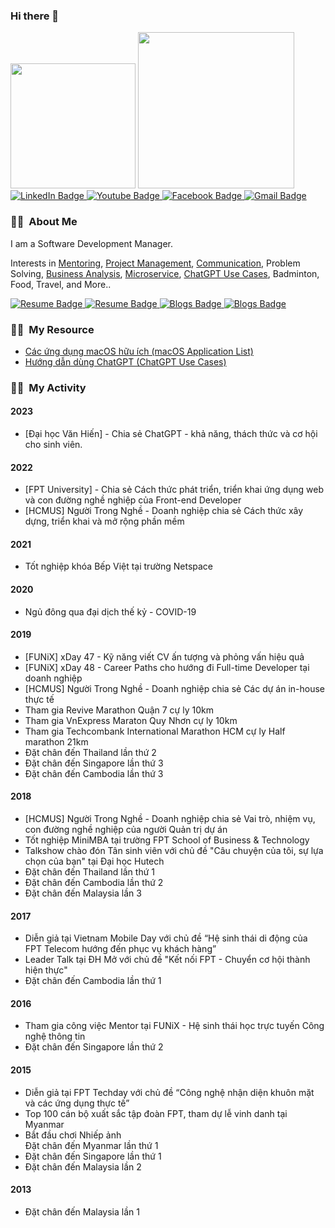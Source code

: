 ### Hi there 👋

<!--
**dinhnguyenngoc/dinhnguyenngoc** is a ✨ _special_ ✨ repository because its `README.md` (this file) appears on your GitHub profile.

Here are some ideas to get you started:

- 🔭 I’m currently working on ...
- 🌱 I’m currently learning ...
- 👯 I’m looking to collaborate on ...
- 🤔 I’m looking for help with ...
- 💬 Ask me about ...
- 📫 How to reach me: ...
- 😄 Pronouns: ...
- ⚡ Fun fact: ...
-->

<div id="header">
  <img src="https://media.giphy.com/media/M9gbBd9nbDrOTu1Mqx/giphy.gif" width="200px" />
  <img src="https://media.giphy.com/media/tPnrnG9V6MrjnxVciE/giphy.gif" width="250px" />
</div>

<div id="badges">
  <a href="https://www.linkedin.com/in/dinhnn/">
    <img src="https://img.shields.io/badge/LinkedIn-blue?style=for-the-badge&logo=linkedin&logoColor=white" alt="LinkedIn Badge"/>
  </a>
  <a href="https://www.youtube.com/@toppingvlog">
    <img src="https://img.shields.io/badge/YouTube-red?style=for-the-badge&logo=youtube&logoColor=white" alt="Youtube Badge"/>
  </a>
  <a href="https://www.facebook.com/dinhnguyenngoc">
    <img src="https://img.shields.io/badge/Facebook-blue?style=for-the-badge&logo=facebook&logoColor=white" alt="Facebook Badge"/>
  </a>
  <a href="mailto:dinhnguyenngoc@gmail.com">
    <img src="https://img.shields.io/badge/Gmail-red?style=for-the-badge&logo=gmail&logoColor=white" alt="Gmail Badge"/>
  </a>
</div>

### :man_technologist: &nbsp;About Me

<p>I am a Software Development Manager.</p>
<p>Interests in <a href="https://funix.edu.vn/team_mf/nguyen-ngoc-dinh">Mentoring</a>, <a href="https://github.com/dinhnguyenngoc/learning-notes/tree/main/Project-Management">Project Management</a>, <a href="https://github.com/dinhnguyenngoc/learning-notes/tree/main/Communication">Communication</a>, Problem Solving, <a href="https://github.com/dinhnguyenngoc/learning-notes/tree/main/Business-Analyst">Business Analysis</a>, <a href="https://github.com/dinhnguyenngoc/learning-notes/tree/main/Microservices-and-Cloud-native-Apps">Microservice</a>, <a href="https://github.com/dinhnguyenngoc/learning-notes/blob/main/ChatGPT-Use-Cases/ChatGPT%20-%2023%20Use%20Cases.pdf">ChatGPT Use Cases</a>, Badminton, Food, Travel, and More..</p>

<div id="footer">
  <a href="https://github.com/dinhnguyenngoc/learning-notes">
    <img src="https://img.shields.io/badge/my_learning_notes-blue?style=for-the-badge" alt="Resume Badge"/>
  </a>
  <a href="https://github.com/dinhnguyenngoc/dinhnn/blob/master/profile/Dinh-Nguyen-CV.pdf">
    <img src="https://img.shields.io/badge/my_resume-blue?style=for-the-badge" alt="Resume Badge"/>
  </a>
  <a href="https://dinhnguyenngoc.wordpress.com">
    <img src="https://img.shields.io/badge/my_wordpress_blogs-blue?style=for-the-badge" alt="Blogs Badge"/>
  </a>
  <a href="https://dinhnguyenngoc.github.io/news-feed">
    <img src="https://img.shields.io/badge/my_Jekyll_blogs-blue?style=for-the-badge" alt="Blogs Badge"/>
  </a>
</div>

### :man_technologist: &nbsp;My Resource

<ul>
  <li><a href="https://github.com/dinhnguyenngoc/learning-notes/blob/b99037d3acce9ec4c4119947af03b3ed6bd1f3cd/macOS-App-List/macOS-App-List.pdf">Các ứng dụng macOS hữu ích (macOS Application List)</a></li>
  <li><a href="https://github.com/dinhnguyenngoc/learning-notes/blob/b99037d3acce9ec4c4119947af03b3ed6bd1f3cd/ChatGPT-Use-Cases/ChatGPT%20-%2023%20Use%20Cases.pdf">Hướng dẫn dùng ChatGPT (ChatGPT Use Cases)</a></li>
</ul>

### :man_technologist: &nbsp;My Activity

#### 2023

<ul>
  <li>[Đại học Văn Hiến] - Chia sẻ ChatGPT - khả năng, thách thức và cơ hội cho sinh viên.</li>
</ul>

#### 2022

<ul>
  <li>[FPT University] - Chia sẻ Cách thức phát triển, triển khai ứng dụng web và con đường nghề nghiệp của Front-end Developer</li>
  <li>[HCMUS] Người Trong Nghề - Doanh nghiệp chia sẻ Cách thức xây dựng, triển khai và mở rộng phần mềm</li>
</ul>

#### 2021

<ul>
  <li>Tốt nghiệp khóa Bếp Việt tại trường Netspace</li>
</ul>

#### 2020

<ul>
  <li>Ngủ đông qua đại dịch thế kỷ - COVID-19</li>
</ul>

#### 2019

<ul>
  <li>[FUNiX] xDay 47 - Kỹ năng viết CV ấn tượng và phỏng vấn hiệu quả</li>
  <li>[FUNiX] xDay 48 - Career Paths cho hướng đi Full-time Developer tại doanh nghiệp</li>
  <li>[HCMUS] Người Trong Nghề - Doanh nghiệp chia sẻ Các dự án in-house thực tế</li>
  <li>Tham gia Revive Marathon Quận 7 cự ly 10km</li>
  <li>Tham gia VnExpress Maraton Quy Nhơn cự ly 10km</li>
  <li>Tham gia Techcombank International Marathon HCM cự ly Half marathon 21km</li>
  <li>Đặt chân đến Thailand lần thứ 2</li>
  <li>Đặt chân đến Singapore lần thứ 3</li>
  <li>Đặt chân đến Cambodia lần thứ 3</li>
</ul>

#### 2018

<ul>
  <li>[HCMUS] Người Trong Nghề - Doanh nghiệp chia sẻ Vai trò, nhiệm vụ, con đường nghề nghiệp của người Quản trị dự án</li>
  <li>Tốt nghiệp MiniMBA tại trường FPT School of Business & Technology</li>
  <li>Talkshow chào đón Tân sinh viên với chủ đề "Câu chuyện của tôi, sự lựa chọn của bạn" tại Đại học Hutech</li>
  <li>Đặt chân đến Thailand lần thứ 1</li>
  <li>Đặt chân đến Cambodia lần thứ 2</li>
  <li>Đặt chân đến Malaysia lần 3</li>
</ul>

#### 2017

<ul>
  <li>Diễn giả tại Vietnam Mobile Day với chủ đề “Hệ sinh thái di động của FPT Telecom hướng đến phục vụ khách hàng”</li>
  <li>Leader Talk tại ĐH Mở với chủ đề "Kết nối FPT - Chuyển cơ hội thành hiện thực"</li>
  <li>Đặt chân đến Cambodia lần thứ 1</li>
</ul>

#### 2016

<ul>
  <li>Tham gia công việc Mentor tại FUNiX - Hệ sinh thái học trực tuyến Công nghệ thông tin</li>
  <li>Đặt chân đến Singapore lần thứ 2</li>
</ul>

#### 2015

<ul>
  <li>Diễn giả tại FPT Techday với chủ đề “Công nghệ nhận diện khuôn mặt và các ứng dụng thực tế”</li>
  <li>Top 100 cán bộ xuất sắc tập đoàn FPT, tham dự lễ vinh danh tại Myanmar</li>
  <li>Bắt đầu chơi Nhiếp ảnh</li>
  <il>Đặt chân đến Myanmar lần thứ 1</li>
  <li>Đặt chân đến Singapore lần thứ 1</li>
  <li>Đặt chân đến Malaysia lần 2</li>
</ul>

#### 2013

<ul>
  <li>Đặt chân đến Malaysia lần 1</li>
</ul>

<!--
🌱 I’m currently building a resource learning
https://flywcode.com/
-->
